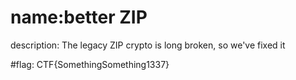 # name:better ZIP
description: The legacy ZIP crypto is long broken, so we've fixed it

#flag: CTF{SomethingSomething1337}